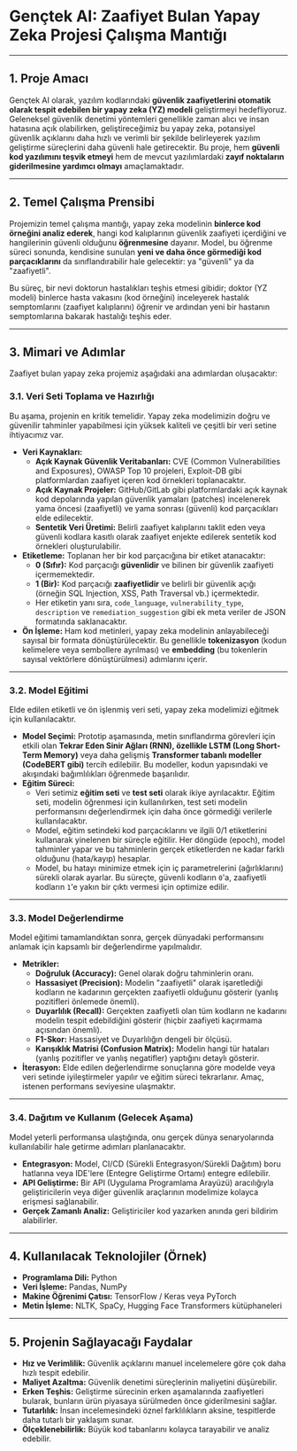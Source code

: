 
# Gençtek AI: Zaafiyet Bulan Yapay Zeka Projesi Çalışma Mantığı

---

## 1. Proje Amacı

Gençtek AI olarak, yazılım kodlarındaki **güvenlik zaafiyetlerini otomatik olarak tespit edebilen bir yapay zeka (YZ) modeli** geliştirmeyi hedefliyoruz. Geleneksel güvenlik denetimi yöntemleri genellikle zaman alıcı ve insan hatasına açık olabilirken, geliştireceğimiz bu yapay zeka, potansiyel güvenlik açıklarını daha hızlı ve verimli bir şekilde belirleyerek yazılım geliştirme süreçlerini daha güvenli hale getirecektir. Bu proje, hem **güvenli kod yazılımını teşvik etmeyi** hem de mevcut yazılımlardaki **zayıf noktaların giderilmesine yardımcı olmayı** amaçlamaktadır.

---

## 2. Temel Çalışma Prensibi

Projemizin temel çalışma mantığı, yapay zeka modelinin **binlerce kod örneğini analiz ederek**, hangi kod kalıplarının güvenlik zaafiyeti içerdiğini ve hangilerinin güvenli olduğunu **öğrenmesine** dayanır. Model, bu öğrenme süreci sonunda, kendisine sunulan **yeni ve daha önce görmediği kod parçacıklarını** da sınıflandırabilir hale gelecektir: ya "güvenli" ya da "zaafiyetli".

Bu süreç, bir nevi doktorun hastalıkları teşhis etmesi gibidir; doktor (YZ modeli) binlerce hasta vakasını (kod örneğini) inceleyerek hastalık semptomlarını (zaafiyet kalıplarını) öğrenir ve ardından yeni bir hastanın semptomlarına bakarak hastalığı teşhis eder.

---

## 3. Mimari ve Adımlar

Zaafiyet bulan yapay zeka projemiz aşağıdaki ana adımlardan oluşacaktır:

### 3.1. Veri Seti Toplama ve Hazırlığı

Bu aşama, projenin en kritik temelidir. Yapay zeka modelimizin doğru ve güvenilir tahminler yapabilmesi için yüksek kaliteli ve çeşitli bir veri setine ihtiyacımız var.

* **Veri Kaynakları:**
    * **Açık Kaynak Güvenlik Veritabanları:** CVE (Common Vulnerabilities and Exposures), OWASP Top 10 projeleri, Exploit-DB gibi platformlardan zaafiyet içeren kod örnekleri toplanacaktır.
    * **Açık Kaynak Projeler:** GitHub/GitLab gibi platformlardaki açık kaynak kod depolarında yapılan güvenlik yamaları (patches) incelenerek yama öncesi (zaafiyetli) ve yama sonrası (güvenli) kod parçacıkları elde edilecektir.
    * **Sentetik Veri Üretimi:** Belirli zaafiyet kalıplarını taklit eden veya güvenli kodlara kasıtlı olarak zaafiyet enjekte edilerek sentetik kod örnekleri oluşturulabilir.
* **Etiketleme:** Toplanan her bir kod parçacığına bir etiket atanacaktır:
    * **0 (Sıfır):** Kod parçacığı **güvenlidir** ve bilinen bir güvenlik zaafiyeti içermemektedir.
    * **1 (Bir):** Kod parçacığı **zaafiyetlidir** ve belirli bir güvenlik açığı (örneğin SQL Injection, XSS, Path Traversal vb.) içermektedir.
    * Her etiketin yanı sıra, `code_language`, `vulnerability_type`, `description` ve `remediation_suggestion` gibi ek meta veriler de JSON formatında saklanacaktır.
* **Ön İşleme:** Ham kod metinleri, yapay zeka modelinin anlayabileceği sayısal bir formata dönüştürülecektir. Bu genellikle **tokenizasyon** (kodun kelimelere veya sembollere ayrılması) ve **embedding** (bu tokenlerin sayısal vektörlere dönüştürülmesi) adımlarını içerir.

---

### 3.2. Model Eğitimi

Elde edilen etiketli ve ön işlenmiş veri seti, yapay zeka modelimizi eğitmek için kullanılacaktır.

* **Model Seçimi:** Prototip aşamasında, metin sınıflandırma görevleri için etkili olan **Tekrar Eden Sinir Ağları (RNN), özellikle LSTM (Long Short-Term Memory)** veya daha gelişmiş **Transformer tabanlı modeller (CodeBERT gibi)** tercih edilebilir. Bu modeller, kodun yapısındaki ve akışındaki bağımlılıkları öğrenmede başarılıdır.
* **Eğitim Süreci:**
    * Veri setimiz **eğitim seti** ve **test seti** olarak ikiye ayrılacaktır. Eğitim seti, modelin öğrenmesi için kullanılırken, test seti modelin performansını değerlendirmek için daha önce görmediği verilerle kullanılacaktır.
    * Model, eğitim setindeki kod parçacıklarını ve ilgili 0/1 etiketlerini kullanarak yinelenen bir süreçle eğitilir. Her döngüde (epoch), model tahminler yapar ve bu tahminlerin gerçek etiketlerden ne kadar farklı olduğunu (hata/kayıp) hesaplar.
    * Model, bu hatayı minimize etmek için iç parametrelerini (ağırlıklarını) sürekli olarak ayarlar. Bu süreçte, güvenli kodların `0`'a, zaafiyetli kodların `1`'e yakın bir çıktı vermesi için optimize edilir.

---

### 3.3. Model Değerlendirme

Model eğitimi tamamlandıktan sonra, gerçek dünyadaki performansını anlamak için kapsamlı bir değerlendirme yapılmalıdır.

* **Metrikler:**
    * **Doğruluk (Accuracy):** Genel olarak doğru tahminlerin oranı.
    * **Hassasiyet (Precision):** Modelin "zaafiyetli" olarak işaretlediği kodların ne kadarının gerçekten zaafiyetli olduğunu gösterir (yanlış pozitifleri önlemede önemli).
    * **Duyarlılık (Recall):** Gerçekten zaafiyetli olan tüm kodların ne kadarını modelin tespit edebildiğini gösterir (hiçbir zaafiyeti kaçırmama açısından önemli).
    * **F1-Skor:** Hassasiyet ve Duyarlılığın dengeli bir ölçüsü.
    * **Karışıklık Matrisi (Confusion Matrix):** Modelin hangi tür hataları (yanlış pozitifler ve yanlış negatifler) yaptığını detaylı gösterir.
* **İterasyon:** Elde edilen değerlendirme sonuçlarına göre modelde veya veri setinde iyileştirmeler yapılır ve eğitim süreci tekrarlanır. Amaç, istenen performans seviyesine ulaşmaktır.

---

### 3.4. Dağıtım ve Kullanım (Gelecek Aşama)

Model yeterli performansa ulaştığında, onu gerçek dünya senaryolarında kullanılabilir hale getirme adımları planlanacaktır.

* **Entegrasyon:** Model, CI/CD (Sürekli Entegrasyon/Sürekli Dağıtım) boru hatlarına veya IDE'lere (Entegre Geliştirme Ortamı) entegre edilebilir.
* **API Geliştirme:** Bir API (Uygulama Programlama Arayüzü) aracılığıyla geliştiricilerin veya diğer güvenlik araçlarının modelimize kolayca erişmesi sağlanabilir.
* **Gerçek Zamanlı Analiz:** Geliştiriciler kod yazarken anında geri bildirim alabilirler.

---

## 4. Kullanılacak Teknolojiler (Örnek)

* **Programlama Dili:** Python
* **Veri İşleme:** Pandas, NumPy
* **Makine Öğrenimi Çatısı:** TensorFlow / Keras veya PyTorch
* **Metin İşleme:** NLTK, SpaCy, Hugging Face Transformers kütüphaneleri

---

## 5. Projenin Sağlayacağı Faydalar

* **Hız ve Verimlilik:** Güvenlik açıklarını manuel incelemelere göre çok daha hızlı tespit edebilir.
* **Maliyet Azaltma:** Güvenlik denetimi süreçlerinin maliyetini düşürebilir.
* **Erken Teşhis:** Geliştirme sürecinin erken aşamalarında zaafiyetleri bularak, bunların ürün piyasaya sürülmeden önce giderilmesini sağlar.
* **Tutarlılık:** İnsan incelemesindeki öznel farklılıkların aksine, tespitlerde daha tutarlı bir yaklaşım sunar.
* **Ölçeklenebilirlik:** Büyük kod tabanlarını kolayca tarayabilir ve analiz edebilir.

 